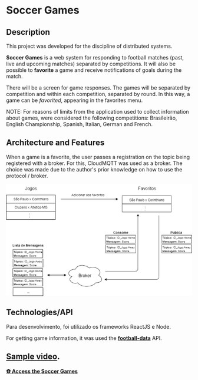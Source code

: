 # Soccer Games

## Description

This project was developed for the discipline of distributed systems.

**Soccer Games** is a web system for responding to football matches (past, live and upcoming matches) separated by competitions.
It will also be possible to **favorite** a game and receive notifications of goals during the match.

There will be a screen for game responses. The games will be separated by competition and within each competition, separated by round.
In this way, a game can be *favorited*, appearing in the favorites menu.

NOTE: For reasons of limits from the application used to collect information about games, were considered the following competitions: Brasileirão, English Championship, Spanish, Italian, German and French.

## Architecture and Features

When a game is a favorite, the user passes a registration on the topic being registered with a broker. For this, CloudMQTT was used as a broker. The choice was made due to the author's prior knowledge on how to use the protocol / broker.

<p align="center">
  <img src="arquitetura.png"/>
</p>

## Technologies/API
Para desenvolvimento, foi utilizado os frameworks ReactJS e Node.

For getting game information, it was used the **[football-data](https://www.football-data.org/)** API.


## [Sample video](https://drive.google.com/open?id=1-VcM325butY1-deP4rcvr40j-DEaxt7J).

**[⚽  Access the Soccer Games](https://soccergames.netlify.com/)**
